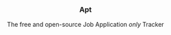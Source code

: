<div align="center">
    <h3>Apt</h3>
    <p>The free and open-source Job Application <em>only</em> Tracker</p>
</div>
